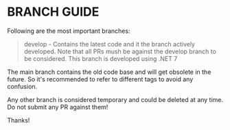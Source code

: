 # BRANCH GUIDE

Following are the most important branches:

> develop - Contains the latest code and it the branch actively developed. Note that all PRs mush be against the develop branch to be considered. This branch is developed using .NET 7

The main branch contains the old code base and will get obsolete in the future. So it's recommended to refer to different tags to avoid any confusion.

Any other branch is considered temporary and could be deleted at any time. Do not submit any PR against them!

Thanks!